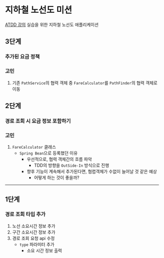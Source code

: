 # 지하철 노선도 미션
[ATDD 강의](https://edu.nextstep.camp/c/R89PYi5H) 실습을 위한 지하철 노선도 애플리케이션


## 3단계

### 추가된 요금 정책

### 고민
1. 기존 `PathService`의 협력 객체 중 `FareCalculator`를 `PathFinder`의 협력 객체로 이동

## 2단계

### 경로 조회 시 요금 정보 포함하기

### 고민
1. `FareCalculator` 클래스
   - `Spring Bean`으로 등록했던 이유
      - 우선적으로, 협력 객체간의 흐름 파악
        - TDD의 방향을 `OutSide-In` 방식으로 진행
      - 향후 기능이 계속해서 추가된다면, 협렵객체가 수없이 늘어날 것 같은 예상
        - 어떻게 하는 것이 좋을까?

---

## 1단계

### 경로 조회 타입 추가

1. 노선 소요시간 정보 추가
2. 구간 소요시간 정보 추가
3. 경로 조회 요청 api 수정
   - `type` 파라미터 추가 
     - 소요 시간 정보 출력